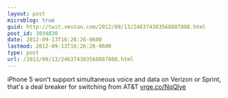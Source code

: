 ```yaml
---
layout: post
microblog: true
guid: http://twit.vmstan.com/2012/09/13/246374303568887808.html
post_id: 3034830
date: 2012-09-13T16:26:26-0600
lastmod: 2012-09-13T16:26:26-0600
type: post
url: /2012/09/13/246374303568887808.html
---
```

iPhone 5 won't support simultaneous voice and data on Verizon or Sprint, that's a deal breaker for switching from AT&amp;T <a href="http://vrge.co/NqQlye">vrge.co/NqQlye</a>
